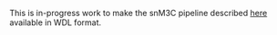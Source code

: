This is in-progress work to make the snM3C pipeline described [here](https://hq-1.gitbook.io/mc/) available in WDL format. 
